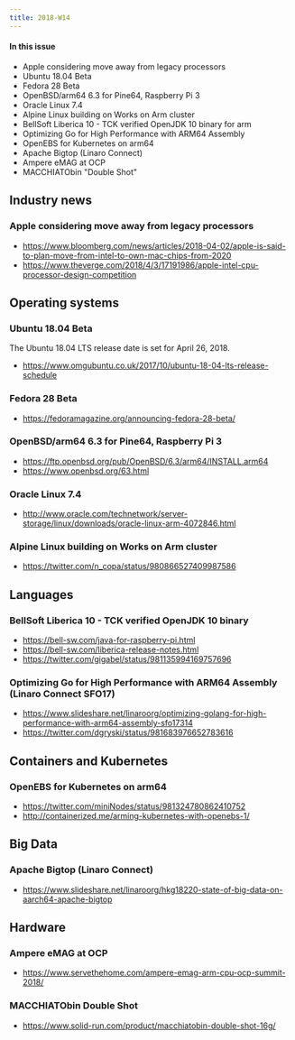 ```yaml
---
title: 2018-W14
---
```


#### In this issue

* Apple considering move away from legacy processors
* Ubuntu 18.04 Beta
* Fedora 28 Beta
* OpenBSD/arm64 6.3 for Pine64, Raspberry Pi 3
* Oracle Linux 7.4
* Alpine Linux building on Works on Arm cluster
* BellSoft Liberica 10 - TCK verified OpenJDK 10 binary for arm
* Optimizing Go for High Performance with ARM64 Assembly
* OpenEBS for Kubernetes on arm64
* Apache Bigtop (Linaro Connect)
* Ampere eMAG at OCP
* MACCHIATObin "Double Shot"

## Industry news

### Apple considering move away from legacy processors

* https://www.bloomberg.com/news/articles/2018-04-02/apple-is-said-to-plan-move-from-intel-to-own-mac-chips-from-2020
* https://www.theverge.com/2018/4/3/17191986/apple-intel-cpu-processor-design-competition

## Operating systems

### Ubuntu 18.04 Beta

The Ubuntu 18.04 LTS release date is set for April 26, 2018.

* https://www.omgubuntu.co.uk/2017/10/ubuntu-18-04-lts-release-schedule

### Fedora 28 Beta

* https://fedoramagazine.org/announcing-fedora-28-beta/

### OpenBSD/arm64 6.3 for Pine64, Raspberry Pi 3

* https://ftp.openbsd.org/pub/OpenBSD/6.3/arm64/INSTALL.arm64
* https://www.openbsd.org/63.html

### Oracle Linux 7.4

* http://www.oracle.com/technetwork/server-storage/linux/downloads/oracle-linux-arm-4072846.html

### Alpine Linux building on Works on Arm cluster

* https://twitter.com/n_copa/status/980866527409987586

## Languages

### BellSoft Liberica 10 - TCK verified OpenJDK 10 binary

* https://bell-sw.com/java-for-raspberry-pi.html
* https://bell-sw.com/liberica-release-notes.html
* https://twitter.com/gigabel/status/981135994169757696

### Optimizing Go for High Performance with ARM64 Assembly (Linaro Connect SFO17)

* https://www.slideshare.net/linaroorg/optimizing-golang-for-high-performance-with-arm64-assembly-sfo17314
* https://twitter.com/dgryski/status/981683976652783616

## Containers and Kubernetes

### OpenEBS for Kubernetes on arm64

* https://twitter.com/miniNodes/status/981324780862410752
* http://containerized.me/arming-kubernetes-with-openebs-1/

## Big Data

### Apache Bigtop (Linaro Connect)

* https://www.slideshare.net/linaroorg/hkg18220-state-of-big-data-on-aarch64-apache-bigtop

## Hardware

### Ampere eMAG at OCP

* https://www.servethehome.com/ampere-emag-arm-cpu-ocp-summit-2018/

### MACCHIATObin Double Shot

* https://www.solid-run.com/product/macchiatobin-double-shot-16g/
